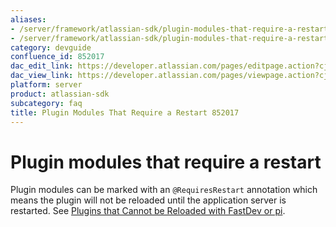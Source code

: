 ```yaml
---
aliases:
- /server/framework/atlassian-sdk/plugin-modules-that-require-a-restart-852017.html
- /server/framework/atlassian-sdk/plugin-modules-that-require-a-restart-852017.md
category: devguide
confluence_id: 852017
dac_edit_link: https://developer.atlassian.com/pages/editpage.action?cjm=wozere&pageId=852017
dac_view_link: https://developer.atlassian.com/pages/viewpage.action?cjm=wozere&pageId=852017
platform: server
product: atlassian-sdk
subcategory: faq
title: Plugin Modules That Require a Restart 852017
---
```

# Plugin modules that require a restart

Plugin modules can be marked with an `@RequiresRestart` annotation which means the plugin will not be reloaded until the application server is restarted. See [Plugins that Cannot be Reloaded with FastDev or pi](/server/framework/atlassian-sdk/plugins-that-cannot-be-reloaded-with-fastdev-or-pi).














































































